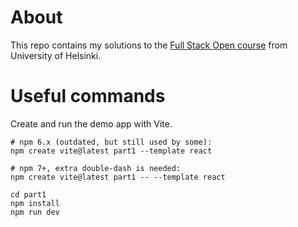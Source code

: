 # About

This repo contains my solutions to the [Full Stack Open course](https://fullstackopen.com/en/) from University of Helsinki.

# Useful commands

Create and run the demo app with Vite.

```
# npm 6.x (outdated, but still used by some):
npm create vite@latest part1 --template react

# npm 7+, extra double-dash is needed:
npm create vite@latest part1 -- --template react

cd part1
npm install
npm run dev
```
